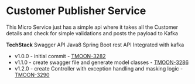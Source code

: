 # **Customer Publisher Service**

This Micro Service just has a simple api where it takes all the Customer details and check for simple validations and posts the payload to Kafka

**TechStack**
Swagger API
Java8
Spring Boot
rest API
Integrated with kafka

* v1.0.0 - initial commit - [TMOON-3282](https://jira.prokarma.com/browse/TMOON-3282)
* v1.1.0 - create swagger file and generate model classes - [TMOON-3286](https://jira.prokarma.com/browse/TMOON-3286)
* v1.2.0 - create Controller with exception handling and masking logic - [TMOON-3290](https://jira.prokarma.com/browse/TMOON-3290)
